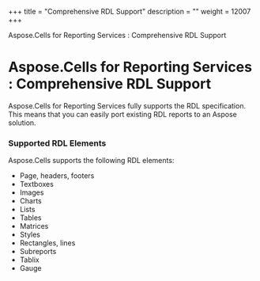 +++
title = "Comprehensive RDL Support" 
description = "" 
weight = 12007 
+++

Aspose.Cells for Reporting Services : Comprehensive RDL Support  

# Aspose.Cells for Reporting Services : Comprehensive RDL Support


Aspose.Cells for Reporting Services fully supports the RDL specification. This means that you can easily port existing RDL reports to an Aspose solution.

### Supported RDL Elements

Aspose.Cells supports the following RDL elements:

*   Page, headers, footers
*   Textboxes
*   Images
*   Charts
*   Lists
*   Tables
*   Matrices
*   Styles
*   Rectangles, lines
*   Subreports
*   Tablix
*   Gauge

